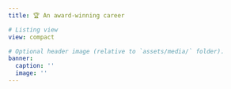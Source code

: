 ```yaml
---
title: 🏆 An award-winning career

# Listing view
view: compact

# Optional header image (relative to `assets/media/` folder).
banner:
  caption: ''
  image: ''
---
```

